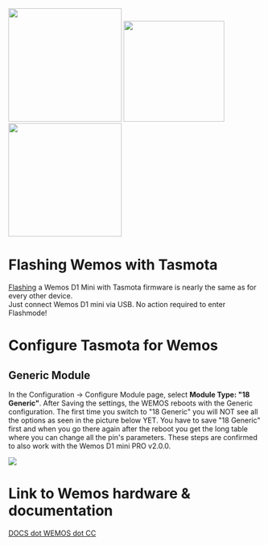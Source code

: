 <img src="https://github.com/arendst/arendst.github.io/blob/master/media/wemos/wemos-d1-mini-pro-v1.0.0.jpg" width=225>
<img src="https://github.com/arendst/arendst.github.io/blob/master/media/wemos/wemos-d1-mini-v2.2.0.jpg" width=200>
<img src="https://github.com/arendst/arendst.github.io/blob/master/media/wemos/wemos-d1-mini-v3.0.0.jpg" width= 225>

# Flashing Wemos with Tasmota

[Flashing](installation/Flashing) a Wemos D1 Mini with Tasmota firmware is nearly the same as for every other device.<br>
Just connect Wemos D1 mini via USB. No action required to enter Flashmode!

# Configure Tasmota for Wemos
## Generic Module
In the Configuration -> Configure Module page, select **Module Type: "18 Generic"**. After Saving the settings, the WEMOS reboots with the Generic configuration. The first time you switch to "18 Generic" you will NOT see all the options as seen in the picture below YET. You have to save "18 Generic" first and when you go there again after the reboot you get the long table where you can change all the pin's parameters. These steps are confirmed to also work with the Wemos D1 mini PRO v2.0.0.

<img src="https://github.com/arendst/arendst.github.io/blob/master/media/wemos/tasmota_module_config.jpg">

# Link to Wemos hardware & documentation
[DOCS dot WEMOS dot CC](https://docs.wemos.cc/en/latest/)
